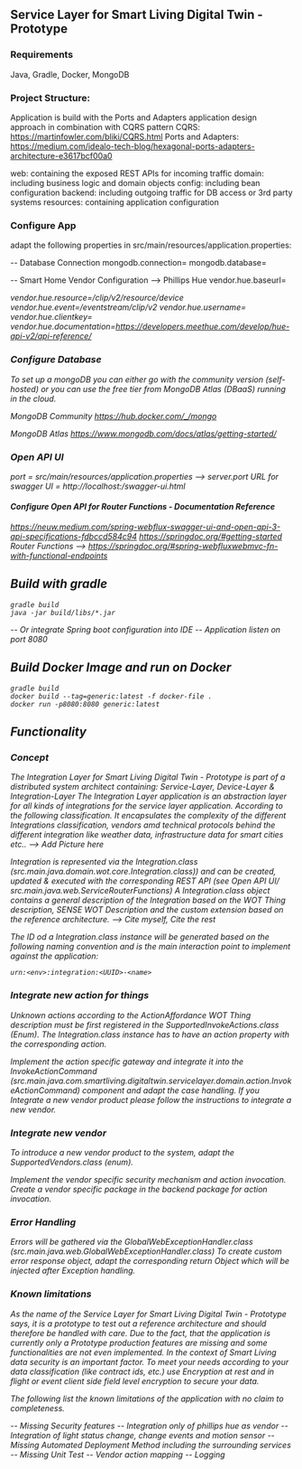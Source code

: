 ## Service Layer for Smart Living Digital Twin - Prototype
### Requirements
Java, Gradle, Docker, MongoDB

### Project Structure: 

Application is build with the Ports and Adapters application design approach in combination with CQRS pattern
CQRS: https://martinfowler.com/bliki/CQRS.html
Ports and Adapters: https://medium.com/idealo-tech-blog/hexagonal-ports-adapters-architecture-e3617bcf00a0

web: containing the exposed REST APIs for incoming traffic 
domain: including business logic and domain objects
config: including bean configuration
backend: including outgoing traffic for DB access or 3rd party systems
resources: containing application configuration

### Configure App
adapt the following properties in src/main/resources/application.properties: 

-- Database Connection
mongodb.connection=<connection string>
mongodb.database=<database>

-- Smart Home Vendor Configuration
--> Phillips Hue
vendor.hue.baseurl=<Address of the PHillips Hue Hub>
vendor.hue.resource=/clip/v2/resource/device
vendor.hue.event=/eventstream/clip/v2
vendor.hue.username=<generated username>
vendor.hue.clientkey=<generated clientkey>
vendor.hue.documentation=https://developers.meethue.com/develop/hue-api-v2/api-reference/

### Configure Database
To set up a mongoDB you can either go with the community version (self-hosted) or you can use the free tier from MongoDB Atlas (DBaaS) running in the cloud.

MongoDB Community
https://hub.docker.com/_/mongo

MongoDB Atlas
https://www.mongodb.com/docs/atlas/getting-started/

### Open API UI
port = src/main/resources/application.properties --> server.port
URL for swagger UI = http://localhost:<port>/swagger-ui.html

#### Configure Open API for Router Functions - Documentation Reference
https://neuw.medium.com/spring-webflux-swagger-ui-and-open-api-3-api-specifications-fdbccd584c94
https://springdoc.org/#getting-started
Router Functions --> https://springdoc.org/#spring-webfluxwebmvc-fn-with-functional-endpoints

## Build with gradle
```
gradle build
java -jar build/libs/*.jar
```
-- Or integrate Spring boot configuration into IDE
-- Application listen on port 8080

## Build Docker Image and run on Docker

```
gradle build
docker build --tag=generic:latest -f docker-file .
docker run -p8080:8080 generic:latest
```

## Functionality

### Concept 
The Integration Layer for Smart Living Digital Twin - Prototype is part of a distributed system architect containing: Service-Layer, Device-Layer & Integration-Layer
The Integration Layer application is an abstraction layer for all kinds of integrations for the service layer application. According to the following classification.
It encapsulates the complexity of the different Integrations classification, vendors amd technical protocols behind the different integration like weather data, infrastructure data for smart cities etc..
--> Add Picture here

Integration is represented via the Integration.class (src.main.java.domain.wot.core.Integration.class)) and can be created, updated & executed with the corresponding REST API (see Open API UI/ src.main.java.web.ServiceRouterFunctions)
A Integration.class object contains a general description of the Integration based on the WOT Thing description, SENSE WOT Description and the custom extension based on the reference architecture. 
--> Cite myself, Cite the rest 

The ID od a Integration.class instance will be generated based on the following naming convention and is the main interaction point to implement against the application:
```
urn:<env>:integration:<UUID>-<name>
```

### Integrate new action for things

Unknown actions according to the ActionAffordance WOT Thing description must be first registered in the SupportedInvokeActions.class (Enum).
The Integration.class instance has to have an action property with the corresponding action.

Implement the action specific gateway and integrate it into the InvokeActionCommand (src.main.java.com.smartliving.digitaltwin.servicelayer.domain.action.InvokeActionCommand) component and adapt the case handling. 
If you Integrate a new vendor product please follow the instructions to integrate a new vendor.

### Integrate new vendor
To introduce a new vendor product to the system, adapt the SupportedVendors.class (enum). 

Implement the vendor specific security mechanism and action invocation. 
Create a vendor specific package in the backend package for action invocation.

### Error Handling
Errors will be gathered via the GlobalWebExceptionHandler.class (src.main.java.web.GlobalWebExceptionHandler.class)
To create custom error response object, adapt the corresponding return Object which will be injected after Exception handling. 

### Known limitations
As the name of the Service Layer for Smart Living Digital Twin - Prototype says, it is a prototype to test out a reference architecture and should therefore be handled with care. 
Due to the fact, that the application is currently only a Prototype production features are missing and some functionalities are not even implemented. 
In the context of Smart Living data security is an important factor. To meet your needs according to your data classification (like contract ids, etc.) 
use Encryption at rest and in flight or event client side field level encryption to secure your data.

The following list the known limitations of the application with no claim to completeness.

-- Missing Security features
-- Integration only of phillips hue as vendor
-- Integration of light status change, change events and motion sensor
-- Missing Automated Deployment Method including the surrounding services
-- Missing Unit Test 
-- Vendor action mapping
-- Logging 
 




